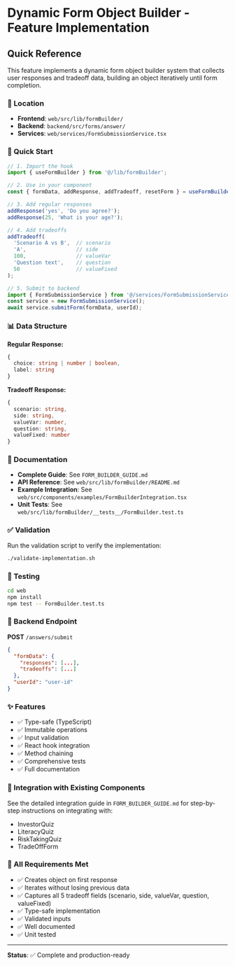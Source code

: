 # Dynamic Form Object Builder - Feature Implementation

## Quick Reference

This feature implements a dynamic form object builder system that collects user responses and tradeoff data, building an object iteratively until form completion.

### 📍 Location

- **Frontend**: `web/src/lib/formBuilder/`
- **Backend**: `backend/src/forms/answer/`
- **Services**: `web/services/FormSubmissionService.tsx`

### 🚀 Quick Start

```typescript
// 1. Import the hook
import { useFormBuilder } from '@/lib/formBuilder';

// 2. Use in your component
const { formData, addResponse, addTradeoff, resetForm } = useFormBuilder();

// 3. Add regular responses
addResponse('yes', 'Do you agree?');
addResponse(25, 'What is your age?');

// 4. Add tradeoffs
addTradeoff(
  'Scenario A vs B',  // scenario
  'A',                // side
  100,                // valueVar
  'Question text',    // question
  50                  // valueFixed
);

// 5. Submit to backend
import { FormSubmissionService } from '@/services/FormSubmissionService';
const service = new FormSubmissionService();
await service.submitForm(formData, userId);
```

### 📊 Data Structure

**Regular Response:**
```typescript
{
  choice: string | number | boolean,
  label: string
}
```

**Tradeoff Response:**
```typescript
{
  scenario: string,
  side: string,
  valueVar: number,
  question: string,
  valueFixed: number
}
```

### 📖 Documentation

- **Complete Guide**: See `FORM_BUILDER_GUIDE.md`
- **API Reference**: See `web/src/lib/formBuilder/README.md`
- **Example Integration**: See `web/src/components/examples/FormBuilderIntegration.tsx`
- **Unit Tests**: See `web/src/lib/formBuilder/__tests__/FormBuilder.test.ts`

### ✅ Validation

Run the validation script to verify the implementation:

```bash
./validate-implementation.sh
```

### 🧪 Testing

```bash
cd web
npm install
npm test -- FormBuilder.test.ts
```

### 🔗 Backend Endpoint

**POST** `/answers/submit`

```json
{
  "formData": {
    "responses": [...],
    "tradeoffs": [...]
  },
  "userId": "user-id"
}
```

### ✨ Features

- ✅ Type-safe (TypeScript)
- ✅ Immutable operations
- ✅ Input validation
- ✅ React hook integration
- ✅ Method chaining
- ✅ Comprehensive tests
- ✅ Full documentation

### 📝 Integration with Existing Components

See the detailed integration guide in `FORM_BUILDER_GUIDE.md` for step-by-step instructions on integrating with:
- InvestorQuiz
- LiteracyQuiz  
- RiskTakingQuiz
- TradeOffForm

### 🎯 All Requirements Met

- ✅ Creates object on first response
- ✅ Iterates without losing previous data
- ✅ Captures all 5 tradeoff fields (scenario, side, valueVar, question, valueFixed)
- ✅ Type-safe implementation
- ✅ Validated inputs
- ✅ Well documented
- ✅ Unit tested

---

**Status**: ✅ Complete and production-ready
